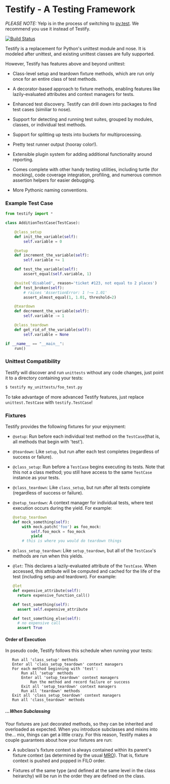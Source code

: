 # Testify - A Testing Framework

*PLEASE NOTE:* Yelp is in the process of switching to [py.test](http://pytest.org/latest/). We recommend you use it instead of Testify.

[![Build Status](https://travis-ci.org/Yelp/Testify.png?branch=master)](https://travis-ci.org/Yelp/Testify)

Testify is a replacement for Python's unittest module and nose. It is modeled
after unittest, and existing unittest classes are fully supported.

However, Testify has features above and beyond unittest:

  - Class-level setup and teardown fixture methods, which are run only once for
    an entire class of test methods.

  - A decorator-based approach to fixture methods, enabling features like
    lazily-evaluated attributes and context managers for tests.

  - Enhanced test discovery. Testify can drill down into packages to find test
    cases (similiar to nose).

  - Support for detecting and running test suites, grouped by modules,
    classes, or individual test methods.

  - Support for splitting up tests into buckets for multiprocessing.

  - Pretty test runner output (hooray color!).

  - Extensible plugin system for adding additional functionality around
    reporting.

  - Comes complete with other handy testing utilities, including turtle (for
    mocking), code coverage integration, profiling, and numerous common
    assertion helpers for easier debugging.

  - More Pythonic naming conventions.

### Example Test Case

```python
from testify import *

class AdditionTestCase(TestCase):

    @class_setup
    def init_the_variable(self):
        self.variable = 0

    @setup
    def increment_the_variable(self):
        self.variable += 1

    def test_the_variable(self):
        assert_equal(self.variable, 1)

    @suite('disabled', reason='ticket #123, not equal to 2 places')
    def test_broken(self):
        # raises 'AssertionError: 1 !~= 1.01'
        assert_almost_equal(1, 1.01, threshold=2)

    @teardown
    def decrement_the_variable(self):
        self.variable -= 1

    @class_teardown
    def get_rid_of_the_variable(self):
        self.variable = None

if __name__ == "__main__":
    run()
```

### Unittest Compatibility

Testify will discover and run ``unittests`` without any code changes, just
point it to a directory containing your tests:

```bash
$ testify my_unittests/foo_test.py
```

To take advantage of more advanced Testify features, just replace
``unittest.TestCase`` with ``testify.TestCase``!

### Fixtures

Testify provides the following fixtures for your enjoyment:

  - ``@setup``: Run before each individual test method on the ``TestCase``(that
    is, all methods that begin with 'test').

  - ``@teardown``: Like ``setup``, but run after each test completes
    (regardless of success or failure).

  - ``@class_setup``: Run before a ``TestCase`` begins executing its tests.
    Note that this not a class method; you still have access to the same
    ``TestCase`` instance as your tests.

  - ``@class_teardown``: Like ``class_setup``, but run after all tests complete
    (regardless of success or failure).

  - ``@setup_teardown``: A context manager for individual tests, where test
    execution occurs during the yield. For example:

    ```python
    @setup_teardown
    def mock_something(self):
        with mock.patch('foo') as foo_mock:
            self.foo_mock = foo_mock
            yield
        # this is where you would do teardown things
    ```

  - ``@class_setup_teardown``: Like ``setup_teardown``, but all of the
    ``TestCase``'s methods are run when this yields.

  - ``@let``: This declares a lazily-evaluated attribute of the ``TestCase``.
    When accessed, this attribute will be computed and cached for the life of
    the test (including setup and teardown). For example:

    ```python
    @let
    def expensive_attribute(self):
      return expensive_function_call()

    def test_something(self):
      assert self.expensive_attribute

    def test_something_else(self):
      # no expensive call
      assert True
    ```

#### Order of Execution

In pseudo code, Testify follows this schedule when running your tests:

```
   Run all 'class_setup' methods
   Enter all 'class_setup_teardown' context managers
   For each method beginning with 'test':
       Run all 'setup' methods
       Enter all 'setup_teardown' context managers
           Run the method and record failure or success
       Exit all 'setup_teardown' context managers
       Run all 'teardown' methods
   Exit all 'class_setup_teardown' context managers
   Run all 'class_teardown' methods
```

##### ...When Subclassing

Your fixtures are just decorated methods, so they can be inherited and
overloaded as expected. When you introduce subclasses and mixins into the...
mix, things can get a little crazy. For this reason, Testify makes a couple
guarantees about how your fixtures are run:

 * A subclass's fixture context is always contained within its parent's fixture
   context (as determined by the usual
   [MRO](http://www.python.org/download/releases/2.3/mro/)). That is, fixture
   context is pushed and popped in FILO order.

 * Fixtures of the same type (and defined at the same level in the class
   heirarchy) will be run in the order they are defined on the class.
